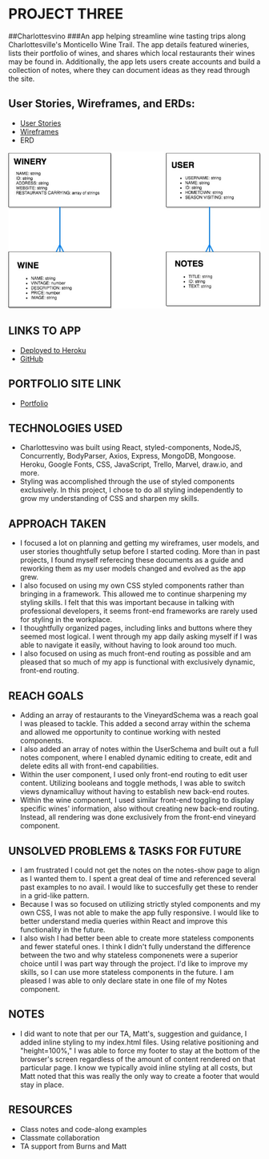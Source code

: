 # PROJECT THREE

##Charlottesvino
###An app helping streamline wine tasting trips along Charlottesville's Monticello Wine Trail. The app details featured wineries, lists their portfolio of wines, and shares which local restaurants their wines may be found in. Additionally, the app lets users create accounts and build a collection of notes, where they can document ideas as they read through the site.

## User Stories, Wireframes, and ERDs:
* [User Stories](https://trello.com/b/Fp7SEAV6/wdi-project-3)
* [Wireframes](https://marvelapp.com/25ff82c)
* ERD
<img src="/images/wdi-project-3-erd.jpg">


## LINKS TO APP
* [Deployed to Heroku](https://charlottesvino.herokuapp.com/) 
* [GitHub](https://github.com/ebhinch/project_three) 

## PORTFOLIO SITE LINK
* [Portfolio](http://scheduler-hare-37153.bitballoon.com/)

## TECHNOLOGIES USED
* Charlottesvino was built using React, styled-components, NodeJS, Concurrently, BodyParser, Axios, Express, MongoDB, Mongoose. Heroku, Google Fonts, CSS, JavaScript, Trello, Marvel, draw.io, and more.
* Styling was accomplished through the use of styled components exclusively. In this project, I chose to do all styling independently to grow my understanding of CSS and sharpen my skills.

## APPROACH TAKEN
* I focused a lot on planning and getting my wireframes, user models, and user stories thoughtfully setup before I started coding. More than in past projects, I found myself referecing these documents as a guide and reworking them as my user models changed and evolved as the app grew.
* I also focused on using my own CSS styled components rather than bringing in a framework. This allowed me to continue sharpening my styling skills. I felt that this was important because in talking with professional developers, it seems front-end frameworks are rarely used for styling in the workplace. 
* I thoughtfully organized pages, including links and buttons where they seemed most logical. I went through my app daily asking myself if I was able to navigate it easily, without having to look around too much. 
* I also focused on using as much front-end routing as possible and am pleased that so much of my app is functional with exclusively dynamic, front-end routing. 

## REACH GOALS
* Adding an array of restaurants to the VineyardSchema was a reach goal I was pleased to tackle. This added a second array within the schema and allowed me opportunity to continue working with nested components. 
* I also added an array of notes within the UserSchema and built out a full notes component, where I enabled dynamic editing to create, edit and delete edits all with front-end capabilities. 
* Within the user component, I used only front-end routing to edit user content. Utilizing booleans and toggle methods, I was able to switch views dynamicalluy without having to establish new back-end routes. 
* Within the wine component, I used similar front-end toggling to display specific wines' information, also without creating new back-end routing. Instead, all rendering was done exclusively from the front-end vineyard component. 

## UNSOLVED PROBLEMS & TASKS FOR FUTURE
* I am frustrated I could not get the notes on the notes-show page to align as I wanted them to. I spent a great deal of time and referenced several past examples to no avail. I would like to succesfully get these to render in a grid-like pattern.
* Because I was so focused on utilizing strictly styled components and my own CSS, I was not able to make the app fully responsive. I would like to better understand media queries within React and improve this functionality in the future.
* I also wish I had better been able to create more stateless components and fewer stateful ones. I think I didn't fully understand the difference between the two and why stateless componenets were a superior choice until I was part way through the project. I'd like to improve my skills, so I can use more stateless components in the future. I am pleased I was able to only declare state in one file of my Notes component.

## NOTES
* I did want to note that per our TA, Matt's, suggestion and guidance, I added inline styling to my index.html files. Using relative positioning and "height=100%," I was able to force my footer to stay at the bottom of the browser's screen regardless of the amount of content rendered on that particular page. I know we typically avoid inline styling at all costs, but Matt noted that this was really the only way to create a footer that would stay in place. 

## RESOURCES
* Class notes and code-along examples
* Classmate collaboration
* TA support from Burns and Matt